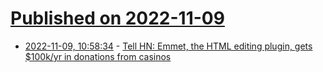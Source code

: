 # [Published on 2022-11-09](index.md)

* [2022-11-09, 10:58:34](https://news.ycombinator.com/item?id=33529742) - [Tell HN: Emmet, the HTML editing plugin, gets $100k/yr in donations from casinos](https://news.ycombinator.com/item?id=33529742)
